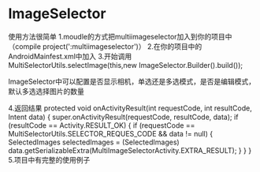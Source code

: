 # ImageSelector
使用方法很简单
1.moudle的方式把multiimageselector加入到你的项目中（compile project(':multiimageselector')）
2.在你的项目中的AndroidMainfest.xml中加入
        <activity android:name="lme.net.multiimageselector.GestureImageActivity" />
        <activity android:name="lme.net.multiimageselector.MultiImageSelectorActivity"/>
        <activity android:name="lme.net.multiimageselector.CropImageWidget"/>
3.开始调用
  MultiSelectorUtils.selectImage(this,new ImageSelector.Builder().build());
  
  ImageSelector中可以配置是否显示相机，单选还是多选模式，是否是编辑模式，默认多选选择图片的数量
  
4.返回结果
    protected void onActivityResult(int requestCode, int resultCode, Intent data) {
        super.onActivityResult(requestCode, resultCode, data);
        if (resultCode == Activity.RESULT_OK) {
            if (requestCode == MultiSelectorUtils.SELECTOR_REQUES_CODE && data != null) {
                SelectedImages selectedImages = (SelectedImages) data.getSerializableExtra(MultiImageSelectorActivity.EXTRA_RESULT);
            }
        }
    }
5.项目中有完整的使用例子
